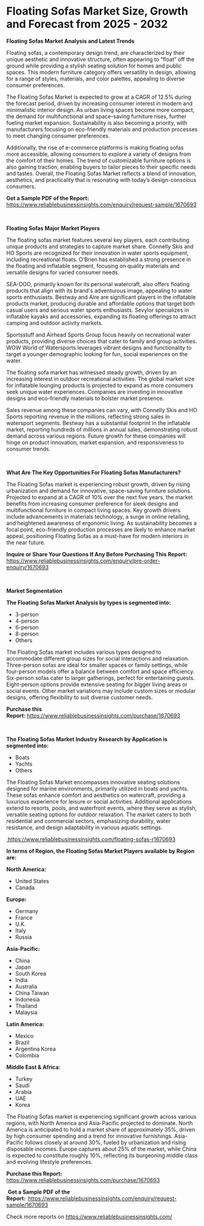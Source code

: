 <p><h1>Floating Sofas Market Size, Growth and Forecast from 2025 - 2032</h1></p><p><strong>Floating Sofas Market Analysis and Latest Trends</strong></p>
<p><p>Floating sofas, a contemporary design trend, are characterized by their unique aesthetic and innovative structure, often appearing to “float” off the ground while providing a stylish seating solution for homes and public spaces. This modern furniture category offers versatility in design, allowing for a range of styles, materials, and color palettes, appealing to diverse consumer preferences.</p><p>The Floating Sofas Market is expected to grow at a CAGR of 12.5% during the forecast period, driven by increasing consumer interest in modern and minimalistic interior design. As urban living spaces become more compact, the demand for multifunctional and space-saving furniture rises, further fueling market expansion. Sustainability is also becoming a priority, with manufacturers focusing on eco-friendly materials and production processes to meet changing consumer preferences.</p><p>Additionally, the rise of e-commerce platforms is making floating sofas more accessible, allowing consumers to explore a variety of designs from the comfort of their homes. The trend of customizable furniture options is also gaining traction, enabling buyers to tailor pieces to their specific needs and tastes. Overall, the Floating Sofas Market reflects a blend of innovation, aesthetics, and practicality that is resonating with today’s design-conscious consumers.</p></p>
<p><strong>Get a Sample PDF of the Report:&nbsp;</strong> <a href="https://www.reliablebusinessinsights.com/enquiry/request-sample/1670693?utm_campaign=3256&utm_medium=2&utm_source=Github&utm_content=ia&utm_term=25032025&utm_id=floating-sofas">https://www.reliablebusinessinsights.com/enquiry/request-sample/1670693</a></p>
<p>&nbsp;</p>
<p><strong>Floating Sofas Major Market Players</strong></p>
<p><p>The floating sofas market features several key players, each contributing unique products and strategies to capture market share. Connelly Skis and HO Sports are recognized for their innovation in water sports equipment, including recreational floats. O’Brien has established a strong presence in the floating and inflatable segment, focusing on quality materials and versatile designs for varied consumer needs.</p><p>SEA-DOO, primarily known for its personal watercraft, also offers floating products that align with its brand's adventurous image, appealing to water sports enthusiasts. Bestway and Aire are significant players in the inflatable products market, producing durable and affordable options that target both casual users and serious water sports enthusiasts. Sevylor specializes in inflatable kayaks and accessories, expanding its floating offerings to attract camping and outdoor activity markets.</p><p>Sportsstuff and Airhead Sports Group focus heavily on recreational water products, providing diverse choices that cater to family and group activities. WOW World of Watersports leverages vibrant designs and functionality to target a younger demographic looking for fun, social experiences on the water.</p><p>The floating sofa market has witnessed steady growth, driven by an increasing interest in outdoor recreational activities. The global market size for inflatable lounging products is projected to expand as more consumers seek unique water experiences. Companies are investing in innovative designs and eco-friendly materials to bolster market presence.</p><p>Sales revenue among these companies can vary, with Connelly Skis and HO Sports reporting revenue in the millions, reflecting strong sales in watersport segments. Bestway has a substantial footprint in the inflatable market, reporting hundreds of millions in annual sales, demonstrating robust demand across various regions. Future growth for these companies will hinge on product innovation, market expansion, and responsiveness to consumer trends.</p></p>
<p>&nbsp;</p>
<p><strong>What Are The Key Opportunities For Floating Sofas Manufacturers?</strong></p>
<p><p>The Floating Sofas market is experiencing robust growth, driven by rising urbanization and demand for innovative, space-saving furniture solutions. Projected to expand at a CAGR of 10% over the next five years, the market benefits from increasing consumer preference for sleek designs and multifunctional furniture in compact living spaces. Key growth drivers include advancements in materials technology, a surge in online retailing, and heightened awareness of ergonomic living. As sustainability becomes a focal point, eco-friendly production processes are likely to enhance market appeal, positioning Floating Sofas as a must-have for modern interiors in the near future.</p></p>
<p><strong>Inquire or Share Your Questions If Any Before Purchasing This Report:</strong> <a href="https://www.reliablebusinessinsights.com/enquiry/pre-order-enquiry/1670693?utm_campaign=3256&utm_medium=2&utm_source=Github&utm_content=ia&utm_term=25032025&utm_id=floating-sofas">https://www.reliablebusinessinsights.com/enquiry/pre-order-enquiry/1670693</a></p>
<p>&nbsp;</p>
<p><strong>Market Segmentation</strong></p>
<p><strong>The Floating Sofas Market Analysis by types is segmented into:</strong></p>
<p><ul><li>3-person</li><li>4-person</li><li>6-person</li><li>8-person</li><li>Others</li></ul></p>
<p><p>The Floating Sofas market includes various types designed to accommodate different group sizes for social interactions and relaxation. Three-person sofas are ideal for smaller spaces or family settings, while four-person models offer a balance between comfort and space efficiency. Six-person sofas cater to larger gatherings, perfect for entertaining guests. Eight-person options provide extensive seating for bigger living areas or social events. Other market variations may include custom sizes or modular designs, offering flexibility to suit diverse customer needs.</p></p>
<p><strong>Purchase this Report:&nbsp;</strong><a href="https://www.reliablebusinessinsights.com/purchase/1670693?utm_campaign=3256&utm_medium=2&utm_source=Github&utm_content=ia&utm_term=25032025&utm_id=floating-sofas">https://www.reliablebusinessinsights.com/purchase/1670693</a></p>
<p>&nbsp;</p>
<p><strong>The Floating Sofas Market Industry Research by Application is segmented into:</strong></p>
<p><ul><li>Boats</li><li>Yachts</li><li>Others</li></ul></p>
<p><p>The Floating Sofas Market encompasses innovative seating solutions designed for marine environments, primarily utilized in boats and yachts. These sofas enhance comfort and aesthetics on watercraft, providing a luxurious experience for leisure or social activities. Additional applications extend to resorts, pools, and waterfront events, where they serve as stylish, versatile seating options for outdoor relaxation. The market caters to both residential and commercial sectors, emphasizing durability, water resistance, and design adaptability in various aquatic settings.</p></p>
<p><a href="https://www.reliablebusinessinsights.com/floating-sofas-r1670693?utm_campaign=3256&utm_medium=2&utm_source=Github&utm_content=ia&utm_term=25032025&utm_id=floating-sofas">&nbsp;https://www.reliablebusinessinsights.com/floating-sofas-r1670693</a></p>
<p><strong>In terms of Region, the Floating Sofas Market Players available by Region are:</strong></p>
<p>
    <p> <strong> North America: </strong>
        <ul>
            <li>United States</li>
            <li>Canada</li>
        </ul>
        </p> 
    <p> <strong> Europe: </strong>
        <ul>
            <li>Germany</li>
            <li>France</li>
            <li>U.K.</li>
            <li>Italy</li>
            <li>Russia</li>
        </ul>
        </p> 
    <p> <strong> Asia-Pacific: </strong>
        <ul>
            <li>China</li>
            <li>Japan</li>
            <li>South Korea</li>
            <li>India</li>
            <li>Australia</li>
            <li>China Taiwan</li>
            <li>Indonesia</li>
            <li>Thailand</li>
            <li>Malaysia</li>
        </ul>
        </p> 
    <p> <strong> Latin America: </strong>
        <ul>
            <li>Mexico</li>
            <li>Brazil</li>
            <li>Argentina Korea</li>
            <li>Colombia</li>
        </ul>
        </p> 
    <p> <strong> Middle East & Africa: </strong>
        <ul>
            <li>Turkey</li>
            <li>Saudi</li>
            <li>Arabia</li>
            <li>UAE</li>
            <li>Korea</li>
        </ul>
    </p>
    </p>
<p><p>The Floating Sofas market is experiencing significant growth across various regions, with North America and Asia-Pacific projected to dominate. North America is anticipated to hold a market share of approximately 35%, driven by high consumer spending and a trend for innovative furnishings. Asia-Pacific follows closely at around 30%, fueled by urbanization and rising disposable incomes. Europe captures about 25% of the market, while China is expected to constitute roughly 10%, reflecting its burgeoning middle class and evolving lifestyle preferences.</p></p>
<p><strong>Purchase this Report: </strong><a href="https://www.reliablebusinessinsights.com/purchase/1670693?utm_campaign=3256&utm_medium=2&utm_source=Github&utm_content=ia&utm_term=25032025&utm_id=floating-sofas">https://www.reliablebusinessinsights.com/purchase/1670693</a></p>
<p>&nbsp;<strong>Get a Sample PDF of the Report:&nbsp;&nbsp;</strong><a href="https://www.reliablebusinessinsights.com/enquiry/request-sample/1670693?utm_campaign=3256&utm_medium=2&utm_source=Github&utm_content=ia&utm_term=25032025&utm_id=floating-sofas">https://www.reliablebusinessinsights.com/enquiry/request-sample/1670693</a></p>
<p><strong></strong></p>
<p>Check more reports on <a href="https://www.reliablebusinessinsights.com/?utm_campaign=3256&utm_medium=2&utm_source=Github&utm_content=ia&utm_term=25032025&utm_id=floating-sofas">https://www.reliablebusinessinsights.com/</a></p>